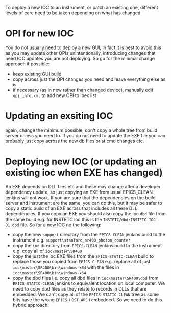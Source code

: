 To deploy a new IOC to an instrument, or patch an existing one, different levels of care need to be taken depending on what has changed

# OPI for new IOC

You do not usually need to deploy a new GUI, in fact it is best to avoid this as you may update other OPIs unintentionally, introducing changes that need IOC updates you are not deploying. So go for the minimal change approach if possible:
- keep existing GUI build
- copy across just the OPI changes you need and leave everything else as is
- if necessary (as in new rather than changed device), manually edit `opi_info.xml` to add new OPI to ibex list   

# Updating an exsiting IOC

again, change the minimum possible, don't copy a whole tree from build server unless you need to. If you do not need to update the EXE file you can probably just copy across the new db files or st.cmd changes etc.
#  Deploying new IOC (or updating an existing ioc when EXE has changed)

An EXE depends on DLL files etc and these may change after a developer dependency update, so just copying an EXE from usual EPICS_CLEAN jenkins will not work. If you are sure that the dependencies on the build server and instrument are the same, you can do this, but it may be safer to copy a static build of an EXE across that includes all these DLL dependencies. If you copy an EXE you should also copy the ioc `dbd` file from the same build e.g. for INSTETC ioc this is the `INSTETC/dbd/INSTETC-IOC-01.dbd` file. So for a new IOC no the following:

* copy the new `support` directory from the `EPICS-CLEAN` jenkins build to the instrument e.g. `support\stanford_sr400_photon_counter`
* copy the `ioc` directory from `EPICS-CLEAN` jenkins build to the instrument e.g. copy all of `ioc\master\SR400`
* copy the just the ioc EXE files from the `EPICS-STATIC-CLEAN` build to replace those you copied from `EPICS-CLEAN` e.g. replace all of just `ioc\master\SR400\bin\windows-x64` with the files in `ioc\master\SR400\bin\windows-x64`
* copy the dbd files i.e. copy all dbd files in `ioc\master\SR400\dbd` from  `EPICS-STATIC-CLEAN` jenkins to equivalent location on local computer. We need to copy dbd files as they relate to records in DLLs that are embedded. We can't copy all of the `EPICS-STATIC-CLEAN` tree as some bits have the wrong `EPICS_HOST_ARCH` embedded. So we need to do this hybrid approach.
